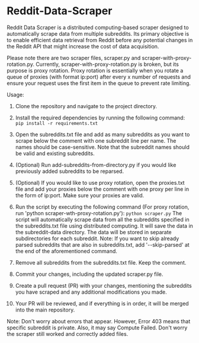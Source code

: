 # Reddit-Data-Scraper

Reddit Data Scraper is a distributed computing-based scraper designed to automatically scrape data from multiple subreddits. Its primary objective is to enable efficient data retrieval from Reddit before any potential changes in the Reddit API that might increase the cost of data acquisition.

Please note there are two scraper files, scraper.py and scraper-with-proxy-rotation.py. Currently, scraper-with-proxy-rotation.py is broken, but its purpose is proxy rotation. Proxy rotation is essentially when you rotate a queue of proxies (with format ip:port) after every x number of requests and ensure your request uses the first item in the queue to prevent rate limiting.

Usage:

1. Clone the repository and navigate to the project directory.

2. Install the required dependencies by running the following command:
```pip install -r requirements.txt```

3. Open the subreddits.txt file and add as many subreddits as you want to scrape below the comment with one subreddit line per name. The names should be case-sensitive. Note that the subreddit names should be valid and existing subreddits.

4. (Optional) Run add-subreddits-from-directory.py if you would like previously added subreddits to be reparsed.

5. (Optional) If you would like to use proxy rotation, open the proxies.txt file and add your proxies below the comment with one proxy per line in the form of ip:port. Make sure your proxies are valid.

6. Run the script by executing the following command (For proxy rotation, run 'python scraper-wth-proxy-rotation.py'):
```python scraper.py```
The script will automatically scrape data from all the subreddits specified in the subreddits.txt file using distributed computing. It will save the data in the subreddit-data directory. The data will be stored in separate subdirectories for each subreddit.
Note: If you want to skip already parsed subreddits that are also in subreddits.txt, add '--skip-parsed' at the end of the aforementioned command.

7. Remove all subreddits from the subreddits.txt file. Keep the comment.

8. Commit your changes, including the updated scraper.py file.

9. Create a pull request (PR) with your changes, mentioning the subreddits you have scraped and any additional modifications you made.

10. Your PR will be reviewed, and if everything is in order, it will be merged into the main repository.

Note: Don't worry about errors that appear. However, Error 403 means that specific subreddit is private. Also, it may say Compute Failed. Don't worry the scraper still worked and correctly added files.